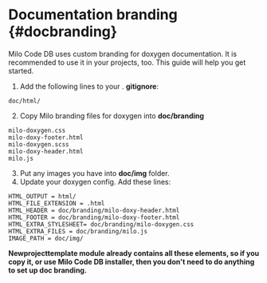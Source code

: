 Documentation branding {#docbranding}
===

Milo Code DB uses custom branding for doxygen documentation. It is recommended
to use it in your projects, too. This guide will help you get started.

1. Add the following lines to your . **gitignore**:
~~~
doc/html/
~~~
2. Copy Milo branding files for doxygen into **doc/branding**
~~~
milo-doxygen.css
milo-doxy-footer.html
milo-doxygen.scss
milo-doxy-header.html
milo.js
~~~
3. Put any images you have into **doc/img** folder.
4. Update your doxygen config. Add these lines:
~~~
HTML_OUTPUT = html/
HTML_FILE_EXTENSION = .html
HTML_HEADER = doc/branding/milo-doxy-header.html
HTML_FOOTER = doc/branding/milo-doxy-footer.html
HTML_EXTRA_STYLESHEET= doc/branding/milo-doxygen.css
HTML_EXTRA_FILES = doc/branding/milo.js
IMAGE_PATH = doc/img/
~~~

**Newprojecttemplate module already contains all these elements, so if you copy
it, or use Milo Code DB installer, then you don't need to do anything to set up
doc branding.**
